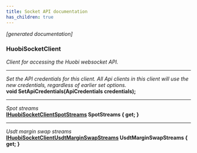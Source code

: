 ```yaml
---
title: Socket API documentation
has_children: true
---
```

*[generated documentation]*  
### HuobiSocketClient  
*Client for accessing the Huobi websocket API.*
  
***
*Set the API credentials for this client. All Api clients in this client will use the new credentials, regardless of earlier set options.*  
**void SetApiCredentials(ApiCredentials credentials);**  
***
*Spot streams*  
**[IHuobiSocketClientSpotStreams](SpotApi/IHuobiSocketClientSpotStreams.html) SpotStreams { get; }**  
***
*Usdt margin swap streams*  
**[IHuobiSocketClientUsdtMarginSwapStreams](UsdtMarginSwapApi/IHuobiSocketClientUsdtMarginSwapStreams.html) UsdtMarginSwapStreams { get; }**  
